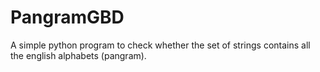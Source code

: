 # PangramGBD


A simple python program to check whether the set of strings contains all the english alphabets (pangram).

